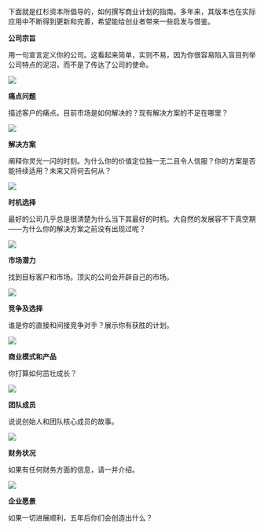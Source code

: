 下面就是红杉资本所倡导的，如何撰写商业计划的指南。多年来，其版本也在实际应用中不断得到更新和完善，希望能给创业者带来一些启发与借鉴。

  


**公司宗旨**

用一句宣言定义你的公司。这看起来简单，实则不易，因为你很容易陷入盲目列举公司特点的泥沼，而不是了传达了公司的使命。

  


![](https://mmbiz.qpic.cn/mmbiz_jpg/k3TT6tHqtODb2uqg5UiaskdEzVrsxPZaibgA5NYYZJQahdPGstKa47gSR6ticCzak8ICuicBxP9UIVHo2icibfxyrdGQ/640?wx_fmt=jpeg&tp=webp&wxfrom=5&wx_lazy=1&wx_co=1)  


  


**痛点问题**

描述客户的痛点。目前市场是如何解决的？现有解决方案的不足在哪里？

  


![](https://mmbiz.qpic.cn/mmbiz_jpg/k3TT6tHqtODb2uqg5UiaskdEzVrsxPZaibSMB0YByW2xYRl8uBibP0dZkHOCvtnJSndFqUQM5qdTDdDcMKVgzaBNQ/640?wx_fmt=jpeg&tp=webp&wxfrom=5&wx_lazy=1&wx_co=1)

  


**解决方案**

阐释你灵光一闪的时刻。为什么你的价值定位独一无二且令人信服？你的方案是否能持续适用？未来又将何去何从？

![](https://mmbiz.qpic.cn/mmbiz_jpg/k3TT6tHqtODb2uqg5UiaskdEzVrsxPZaibK9MNjVESbeYu0WJOXzkYYKLuBWaEpnOQicW6RgljKwluhNWJ7Iov1WA/640?wx_fmt=jpeg&tp=webp&wxfrom=5&wx_lazy=1&wx_co=1)

  


**时机选择**

最好的公司几乎总是很清楚为什么当下其最好的时机。大自然的发展容不下真空期——为什么你的解决方案之前没有出现过呢？



  


![](https://mmbiz.qpic.cn/mmbiz_jpg/k3TT6tHqtODb2uqg5UiaskdEzVrsxPZaiblEalR68XfEfTia3fhbP8wR8fibnUVxURtUibtemiaibct63oW0ibc1DQLXtg/640?wx_fmt=jpeg&tp=webp&wxfrom=5&wx_lazy=1&wx_co=1)

  


**市场潜力**

找到目标客户和市场。顶尖的公司会开辟自己的市场。

  


![](https://mmbiz.qpic.cn/mmbiz_jpg/k3TT6tHqtODb2uqg5UiaskdEzVrsxPZaibLxvMsGpcicNjBENf55sBRAZJv4PYJz8KFHbSwq21cnyxy5VkrTUljPw/640?wx_fmt=jpeg&tp=webp&wxfrom=5&wx_lazy=1&wx_co=1)

  


**竞争及选择**

谁是你的直接和间接竞争对手？展示你有获胜的计划。

  


![](https://mmbiz.qpic.cn/mmbiz_jpg/k3TT6tHqtODb2uqg5UiaskdEzVrsxPZaibWpLrtdA8ibDEagy7sJDwdc24MxMfaiaoWib2cMIaMJpp3y3xg1FXQIVeA/640?wx_fmt=jpeg&tp=webp&wxfrom=5&wx_lazy=1&wx_co=1)

  


**商业模式和产品**

你打算如何茁壮成长？

  


![](https://mmbiz.qpic.cn/mmbiz_jpg/k3TT6tHqtODb2uqg5UiaskdEzVrsxPZaibmf7Y3VXkAicvz1OLQok35OUOJIicLRN7F85EESjvIq5YhqEaJjhNfiavQ/640?wx_fmt=jpeg&tp=webp&wxfrom=5&wx_lazy=1&wx_co=1)

  


**团队成员**

说说创始人和团队核心成员的故事。

  


![](https://mmbiz.qpic.cn/mmbiz_jpg/k3TT6tHqtODb2uqg5UiaskdEzVrsxPZaibtCAuicz8goRAszSia6aEsSxVTAfcqx4JCft3qubHEy9hE93Wbm9qrSvQ/640?wx_fmt=jpeg&tp=webp&wxfrom=5&wx_lazy=1&wx_co=1)

  


**财务状况**

如果有任何财务方面的信息，请一并介绍。

  


![](https://mmbiz.qpic.cn/mmbiz_jpg/k3TT6tHqtODb2uqg5UiaskdEzVrsxPZaibGsJfU1BCFC5PlCgIsV12M10ojwCNWyh00kZuUJcSC0Dbft0lrK4Scg/640?wx_fmt=jpeg&tp=webp&wxfrom=5&wx_lazy=1&wx_co=1)

  


**企业愿景**

如果一切进展顺利，五年后你们会创造出什么？

